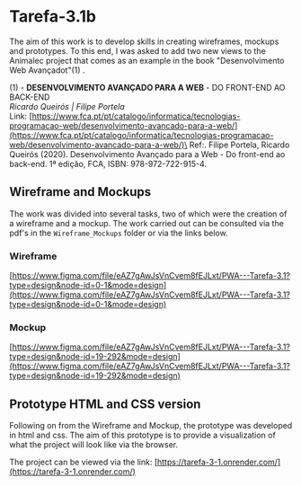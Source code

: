 # Tarefa-3.1b

The aim of this work is to develop skills in creating wireframes, mockups and prototypes. To this end, I was asked to add two new views to the Animalec project that comes as an example in the book "Desenvolvimento Web Avançadot"(1) .

(1) - **DESENVOLVIMENTO AVANÇADO PARA A WEB** - DO FRONT-END AO BACK-END\
 _Ricardo Queirós | Filipe Portela_\
Link: [https://www.fca.pt/pt/catalogo/informatica/tecnologias-programacao-web/desenvolvimento-avancado-para-a-web/](https://www.fca.pt/pt/catalogo/informatica/tecnologias-programacao-web/desenvolvimento-avancado-para-a-web/)\
Ref:. Filipe Portela, Ricardo Queirós (2020). Desenvolvimento Avançado para a Web - Do front-end ao back-end. 1ª edição, FCA, ISBN: 978-972-722-915-4.

## Wireframe and Mockups

The work was divided into several tasks, two of which were the creation of a wireframe and a mockup. The work carried out can be consulted via the pdf's in the `Wireframe_Mockups` folder or via the links below.

### Wireframe

[https://www.figma.com/file/eAZ7gAwJsVnCvem8fEJLxt/PWA---Tarefa-3.1?type=design&node-id=0-1&mode=design](https://www.figma.com/file/eAZ7gAwJsVnCvem8fEJLxt/PWA---Tarefa-3.1?type=design&node-id=0-1&mode=design)

### Mockup

[https://www.figma.com/file/eAZ7gAwJsVnCvem8fEJLxt/PWA---Tarefa-3.1?type=design&node-id=19-292&mode=design](https://www.figma.com/file/eAZ7gAwJsVnCvem8fEJLxt/PWA---Tarefa-3.1?type=design&node-id=19-292&mode=design)


## Prototype HTML and CSS version
Following on from the Wireframe and Mockup, the prototype was developed in html and css. The aim of this prototype is to provide a visualization of what the project will look like via the browser.

The project can be viewed via the link: [https://tarefa-3-1.onrender.com/](https://tarefa-3-1.onrender.com/)